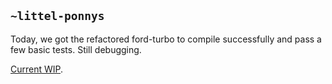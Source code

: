 ## `~littel-ponnys`
Today, we got the refactored ford-turbo to compile successfully and pass a few
basic tests. Still debugging.

[Current WIP](https://github.com/urbit/arvo/commit/a01ca8043e1cff1be8b205efee174413381f7e28).